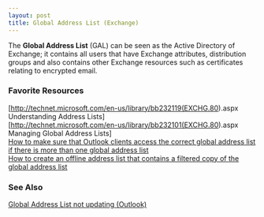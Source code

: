 ```yaml
---
layout: post 
title: Global Address List (Exchange)
---
```


The **Global Address List** (GAL) can be seen as the Active Directory of
Exchange; it contains all users that have Exchange attributes,
distribution groups and also contains other Exchange resources such as
certificates relating to encrypted email.

### Favorite Resources

\[<http://technet.microsoft.com/en-us/library/bb232119(EXCHG.80>).aspx
Understanding Address Lists\]\
\[<http://technet.microsoft.com/en-us/library/bb232101(EXCHG.80>).aspx
Managing Global Address Lists\]\
[How to make sure that Outlook clients access the correct global address
list if there is more than one global address
list](http://support.microsoft.com/kb/312287/en-us)\
[How to create an offline address list that contains a filtered copy of
the global address list](http://support.microsoft.com/kb/280435/en-us)

### See Also

[Global Address List not updating
(Outlook)](Global_Address_List_not_updating_(Outlook) "wikilink")
